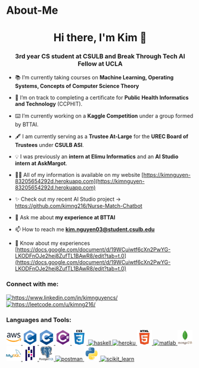 # About-Me

<h1 align="center">Hi there, I'm Kim 👋</h1>
<h3 align="center">3rd year CS student at CSULB and Break Through Tech AI Fellow at UCLA</h3>

- 📚 I’m currently taking courses on **Machine Learning, Operating Systems, Concepts of Computer Science Theory**

- 📄 I’m on track to completing a certificate for **Public Health Informatics and Technology** (CCPHIT).

- ⌨️ I’m currently working on a **Kaggle Competition** under a group formed by BTTAI.
  
- 🖋️ I am currently serving as a **Trustee At-Large** for the **UREC Board of Trustees** under **CSULB ASI**.
  
- 💡 I was previously an **intern at Elimu Informatics** and an **AI Studio intern at AskMargot**.

- 👩‍💻 All of my information is available on my website [https://kimnguyen-83205654292d.herokuapp.com](https://kimnguyen-83205654292d.herokuapp.com)

- ✨ Check out my recent AI Studio project -> https://github.com/kimng216/Nurse-Match-Chatbot

- 💬 Ask me about **my experience at BTTAI**

- 📫 How to reach me **kim.nguyen03@student.csulb.edu**

- 📄 Know about my experiences [https://docs.google.com/document/d/19WCuiwtf6cXn2PwYG-LKODFnOJe2hej8ZufTL1BAwR8/edit?tab=t.0](https://docs.google.com/document/d/19WCuiwtf6cXn2PwYG-LKODFnOJe2hej8ZufTL1BAwR8/edit?tab=t.0)

<h3 align="left">Connect with me:</h3>
<p align="left">
<a href="https://linkedin.com/in/https://www.linkedin.com/in/kimnguyencs/" target="blank"><img align="center" src="https://raw.githubusercontent.com/rahuldkjain/github-profile-readme-generator/master/src/images/icons/Social/linked-in-alt.svg" alt="https://www.linkedin.com/in/kimnguyencs/" height="30" width="40" /></a>
<a href="https://www.leetcode.com/https://leetcode.com/u/kimng216/" target="blank"><img align="center" src="https://raw.githubusercontent.com/rahuldkjain/github-profile-readme-generator/master/src/images/icons/Social/leet-code.svg" alt="https://leetcode.com/u/kimng216/" height="30" width="40" /></a>
</p>

<h3 align="left">Languages and Tools:</h3>
<p align="left"> <a href="https://aws.amazon.com" target="_blank" rel="noreferrer"> <img src="https://raw.githubusercontent.com/devicons/devicon/master/icons/amazonwebservices/amazonwebservices-original-wordmark.svg" alt="aws" width="40" height="40"/> </a> <a href="https://www.cprogramming.com/" target="_blank" rel="noreferrer"> <img src="https://raw.githubusercontent.com/devicons/devicon/master/icons/c/c-original.svg" alt="c" width="40" height="40"/> </a> <a href="https://www.w3schools.com/cpp/" target="_blank" rel="noreferrer"> <img src="https://raw.githubusercontent.com/devicons/devicon/master/icons/cplusplus/cplusplus-original.svg" alt="cplusplus" width="40" height="40"/> </a> <a href="https://www.w3schools.com/cs/" target="_blank" rel="noreferrer"> <img src="https://raw.githubusercontent.com/devicons/devicon/master/icons/csharp/csharp-original.svg" alt="csharp" width="40" height="40"/> </a> <a href="https://www.w3schools.com/css/" target="_blank" rel="noreferrer"> <img src="https://raw.githubusercontent.com/devicons/devicon/master/icons/css3/css3-original-wordmark.svg" alt="css3" width="40" height="40"/> </a> <a href="https://www.haskell.org/" target="_blank" rel="noreferrer"> <img src="https://upload.wikimedia.org/wikipedia/commons/1/1c/Haskell-Logo.svg" alt="haskell" width="40" height="40"/> </a> <a href="https://heroku.com" target="_blank" rel="noreferrer"> <img src="https://www.vectorlogo.zone/logos/heroku/heroku-icon.svg" alt="heroku" width="40" height="40"/> </a> <a href="https://www.w3.org/html/" target="_blank" rel="noreferrer"> <img src="https://raw.githubusercontent.com/devicons/devicon/master/icons/html5/html5-original-wordmark.svg" alt="html5" width="40" height="40"/> </a> <a href="https://www.mathworks.com/" target="_blank" rel="noreferrer"> <img src="https://upload.wikimedia.org/wikipedia/commons/2/21/Matlab_Logo.png" alt="matlab" width="40" height="40"/> </a> <a href="https://www.mongodb.com/" target="_blank" rel="noreferrer"> <img src="https://raw.githubusercontent.com/devicons/devicon/master/icons/mongodb/mongodb-original-wordmark.svg" alt="mongodb" width="40" height="40"/> </a> <a href="https://www.mysql.com/" target="_blank" rel="noreferrer"> <img src="https://raw.githubusercontent.com/devicons/devicon/master/icons/mysql/mysql-original-wordmark.svg" alt="mysql" width="40" height="40"/> </a> <a href="https://pandas.pydata.org/" target="_blank" rel="noreferrer"> <img src="https://raw.githubusercontent.com/devicons/devicon/2ae2a900d2f041da66e950e4d48052658d850630/icons/pandas/pandas-original.svg" alt="pandas" width="40" height="40"/> </a> <a href="https://www.postgresql.org" target="_blank" rel="noreferrer"> <img src="https://raw.githubusercontent.com/devicons/devicon/master/icons/postgresql/postgresql-original-wordmark.svg" alt="postgresql" width="40" height="40"/> </a> <a href="https://postman.com" target="_blank" rel="noreferrer"> <img src="https://www.vectorlogo.zone/logos/getpostman/getpostman-icon.svg" alt="postman" width="40" height="40"/> </a> <a href="https://www.python.org" target="_blank" rel="noreferrer"> <img src="https://raw.githubusercontent.com/devicons/devicon/master/icons/python/python-original.svg" alt="python" width="40" height="40"/> </a> <a href="https://scikit-learn.org/" target="_blank" rel="noreferrer"> <img src="https://upload.wikimedia.org/wikipedia/commons/0/05/Scikit_learn_logo_small.svg" alt="scikit_learn" width="40" height="40"/> </a> </p>
